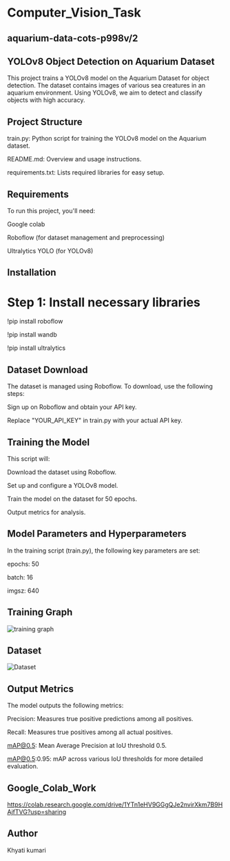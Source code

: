 # Computer_Vision_Task
## aquarium-data-cots-p998v/2 
## YOLOv8 Object Detection on Aquarium Dataset
This project trains a YOLOv8 model on the Aquarium Dataset for object detection. The dataset contains images of various sea creatures in an aquarium environment. Using YOLOv8, we aim to detect and classify objects with high accuracy.
## Project Structure
train.py: Python script for training the YOLOv8 model on the Aquarium dataset.

README.md: Overview and usage instructions.

requirements.txt: Lists required libraries for easy setup.
## Requirements
To run this project, you'll need:

Google colab

Roboflow (for dataset management and preprocessing)

Ultralytics YOLO (for YOLOv8)
## Installation
# Step 1: Install necessary libraries
!pip install roboflow

!pip install wandb

!pip install ultralytics
## Dataset Download
The dataset is managed using Roboflow. To download, use the following steps:

Sign up on Roboflow and obtain your API key.

Replace "YOUR_API_KEY" in train.py with your actual API key.
## Training the Model
This script will:

Download the dataset using Roboflow.

Set up and configure a YOLOv8 model.

Train the model on the dataset for 50 epochs.

Output metrics for analysis.
## Model Parameters and Hyperparameters
In the training script (train.py), the following key parameters are set:

epochs: 50

batch: 16

imgsz: 640
## Training Graph
![training graph](https://github.com/user-attachments/assets/8fa3bc01-b062-414a-b4aa-ea8e63931e1b)
## Dataset
![Dataset](https://github.com/user-attachments/assets/0189f40d-4ed8-4c4f-a4af-b3b3941fff2b)

## Output Metrics
The model outputs the following metrics:

Precision: Measures true positive predictions among all positives.

Recall: Measures true positives among all actual positives.

mAP@0.5: Mean Average Precision at IoU threshold 0.5.

mAP@0.5:0.95: mAP across various IoU thresholds for more detailed evaluation.
## Google_Colab_Work
https://colab.research.google.com/drive/1YTn1eHV9GGgQJe2nvirXkm7B9HAjfTVG?usp=sharing
## Author
Khyati kumari
